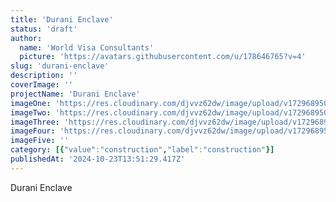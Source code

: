 ```yaml
---
title: 'Durani Enclave'
status: 'draft'
author:
  name: 'World Visa Consultants'
  picture: 'https://avatars.githubusercontent.com/u/178646765?v=4'
slug: 'durani-enclave'
description: ''
coverImage: ''
projectName: 'Durani Enclave'
imageOne: 'https://res.cloudinary.com/djvvz62dw/image/upload/v1729689501/greywall/projects/Durani%20Enclave/image1_iayzkm.webp'
imageTwo: 'https://res.cloudinary.com/djvvz62dw/image/upload/v1729689503/greywall/projects/Durani%20Enclave/image2_frz5et.webp'
imageThree: 'https://res.cloudinary.com/djvvz62dw/image/upload/v1729689504/greywall/projects/Durani%20Enclave/image4_qfvgly.webp'
imageFour: 'https://res.cloudinary.com/djvvz62dw/image/upload/v1729689502/greywall/projects/Durani%20Enclave/image3_apd0vt.webp'
imageFive: ''
category: [{"value":"construction","label":"construction"}]
publishedAt: '2024-10-23T13:51:29.417Z'
---
```


Durani Enclave